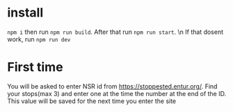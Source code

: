 # install
`npm i`
then run `npm run build`. After that run `npm run start`.
\n If that dosent work, run `npm run dev`

# First time
You will be asked to enter NSR id from https://stoppested.entur.org/. Find your stops(max 3) and enter one at the time the number at the end of the ID.
This value will be saved for the next time you enter the site
